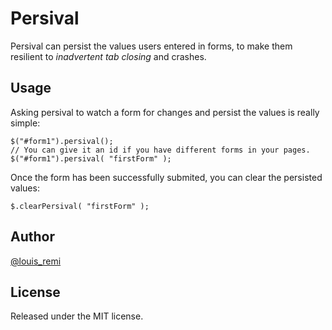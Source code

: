 Persival
========

Persival can persist the values users entered in forms,
to make them resilient to *inadvertent tab closing* and crashes.

Usage
-----

Asking persival to watch a form for changes and persist the values is really simple:

	$("#form1").persival();
	// You can give it an id if you have different forms in your pages.
	$("#form1").persival( "firstForm" );

Once the form has been successfully submited, you can clear the persisted values:

	$.clearPersival( "firstForm" );

Author
------

[@louis_remi](http://twitter.com/louis_remi)

License
-------

Released under the MIT license.